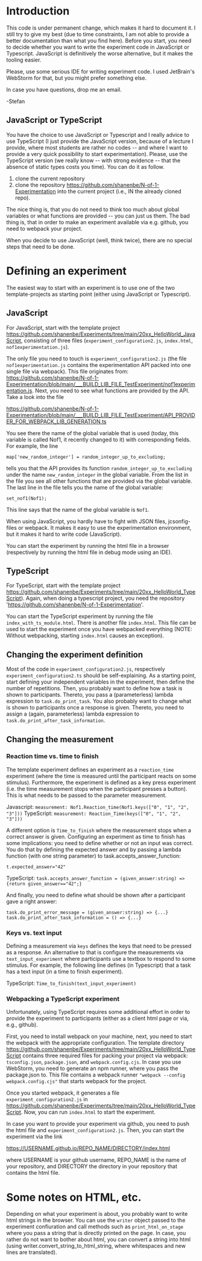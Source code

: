 # Introduction

This code is under permanent change, which makes it hard to document it. I still try to give my best 
(due to time constraints, I am not able to provide a better documentation than what you find here). 
Before you start, you need to decide whether you want to write the experiment code in JavaScript or Typescript. 
JavaScript is definitively the worse alternative, but it makes the tooling easier. 

Please, use some serious IDE for writing experiment code. I used JetBrain's WebStorm for that, but you might prefer
something else.

In case you have questions, drop me an email.

-Stefan

## JavaScript or TypeScript
You have the choice to use JavaScript or Typescript and I really advice to use TypeScript (I just provide the JavaScript version, because of a lecture I provide, where most students are rather no codes -- 
and where I want to provide a very quick possibility to start experimentation). Please, use the TypeScript version (we really know -- with strong evidence -- that the absence of static types costs you time). 
You can do it as follow.

1. clone the current repository
1. clone the repository https://github.com/shanenbe/N-of-1-Experimentation into the current project (i.e., IN the already cloned repo).

The nice thing is, that you do not need to think too much about global variables or what functions are provided -- you can just us them. The bad thing is, that in order to make an experiment available via e.g. github, you need to webpack your project.

When you decide to use JavaScript (well, think twice), there are no special steps that need to be done.

# Defining an experiment
The easiest way to start with an experiment is to use one of the two template-projects as starting point (either using JavaScript or Typescript). 

## JavaScript
For JavaScript, start with the template project https://github.com/shanenbe/Experiments/tree/main/20xx_HelloWorld_JavaScript, consisting of 
three files (``experiment_configuration2.js``, ``index.html``, ``nof1experimentation.js``). 

The only file you need to touch is ``experiment_configuration2.js`` (the file ``nof1experimentation.js`` contains the experimentation API 
 packed into one single file via webpack). This file originates from: https://github.com/shanenbe/N-of-1-Experimentation/blob/main/___BUILD_LIB_FILE_TestExperiment/nof1experimentation.js. 
Next, you need to see what functions are provided by the API. Take a look into the file

https://github.com/shanenbe/N-of-1-Experimentation/blob/main/___BUILD_LIB_FILE_TestExperiment/API_PROVIDER_FOR_WEBPACK_LIB_GENERATION.ts

You see there the name of the global variable that is used (today, this variable is called Nof1, it recently changed to it) with corresponding fields.
For example, the line

``map['new_random_integer'] = random_integer_up_to_excluding;``

tells you that the API provides its function ``random_integer_up_to_excluding`` under the name ``new_random_integer`` in the global variable.
From the list in the file you see all other functions that are provided via the global variable.
The last line in the file tells you the name of the global variable:

``set_nof1(Nof1);``

This line says that the name of the global variable is ``Nof1``.

When using JavaScript, you hardly have to fight with JSON files, jcsonfig-files or webpack. It makes it easy to use the experimentation environment, but it makes it hard to write code (JavaScript).

You can start the experiment by running the html file in a browser (respectively by running the html file in debug mode using an IDE).

## TypeScript 
For TypeScript, start with the template project https://github.com/shanenbe/Experiments/tree/main/20xx_HelloWorld_TypeScript). Again, when doing a typescript project, 
you need the repository 'https://github.com/shanenbe/N-of-1-Experimentation'. 

You can start the TypeScript experiment by running the file ``index_with_ts_module.html``. There is another file ``index.html``. 
This file can be used to start the experiment once you have webpacked everything (NOTE: Without webpacking, starting ``index.html`` causes an exception).

## Changing the experiment definition
Most of the code in ``experiment_configuration2.js``, respectively ``experiment_configuration2.ts`` should be self-explaining. 
As a starting point, start defining your independent variables in the experiment, then define the number of repetitions.
Then, you probably want to define how a task is  shown to participants. Thereto, you pass a (parameterless) lambda expression to ``task.do_print_task``. You also
probably want to change what is shown to participants once a response is given. Thereto, you need to assign a (again, parameterless) lambda expression
to ``task.do_print_after_task_information``.

## Changing the measurement

### Reaction time vs. time to finish 
The template experiment defines an experiment as a ``reaction_time`` experiment (where the time is measured until the participant reacts on some stimulus). 
Furthermore, the experiment is defined as a key press experiment (i.e. the time measurement stops when the participant presses a button). 
This is what needs to be passed to the parameter measurement.

Javascript: ``measurement: Nof1.Reaction_time(Nof1.keys(["0", "1", "2", "3"]))``
TypeScript: ``measurement: Reaction_Time(keys(["0", "1", "2", "3"]))`` 


A different option is ``Time_to_finish`` where the measurement stops when a correct answer is given. 
Configuring an experiment as time to finish has some implications: you need to define whether or not an input was correct. 
You do that by defining the expected answer and by passing a lambda function (with one string parameter) to task.accepts_answer_function:

``t.expected_answer="42"``

TypeScript: ``task.accepts_answer_function = (given_answer:string) => {return given_answer=="42";}``

And finally, you need to define what should be shown after a participant gave a right answer:

``task.do_print_error_message = (given_answer:string) => {...}``        
``task.do_print_after_task_information = () => {...}``

### Keys vs. text input
Defining a measurement via ``keys`` defines the keys that need to be pressed as a response. An alternative to that is configure the measurements 
via ``text_input_experiment`` where participants use a textbox to respond to some stimulus. For example, the following line defines (in Typescript)
that a task has a text input (in a time to finish experiment).

TypeScript: ``Time_to_finish(text_input_experiment)`` 


### Webpacking a TypeScript experiment
Unfortunately, using TypeScript requires some additional effort in order to provide the experiment to participants (either as a client html page or via, e.g., github).

First, you need to install webpack on your machine, next, you need to start the webpack with the appropriate configuration. The template directory 
https://github.com/shanenbe/Experiments/tree/main/20xx_HelloWorld_TypeScript contains three required files for packing your project via 
webpack: ``tsconfig.json``, ``package.json``, and ``webpack.config.cjs``. In case you use WebStorm, you need to generate an npm runner, where 
you pass the package.json to. This file contains a webpack runner ``"webpack --config webpack.config.cjs"`` that starts webpack for the project.

Once you started webpack, it generates a file ``experiment_configuration2.js`` in https://github.com/shanenbe/Experiments/tree/main/20xx_HelloWorld_TypeScript. 
Now, you can run ``index.html`` to start the experiment.

In case you want to provide your experiment via github, you need to push the html file and ``experiment_configuration2.js``. Then, you can start the experiment via the link

https://USERNAME.github.io/REPO_NAME/DIRECTORY/index.html

where USERNAME is your github username, REPO_NAME is the name of your repository, and DIRECTORY the directory in your repository that contains the html file.

# Some notes on HTML, etc.
Depending on what your experiment is about, you probably want to write html strings in the browser. You can use the ``writer`` object passed to the experiment confiuration and
call methods such as ``print_html_on_stage`` where you pass a string that is directly printed on the page. In case, you rather do not want to bother about html, you can convert a 
string into html (using writer.convert_string_to_html_string, where whitespaces and new lines are translated).
